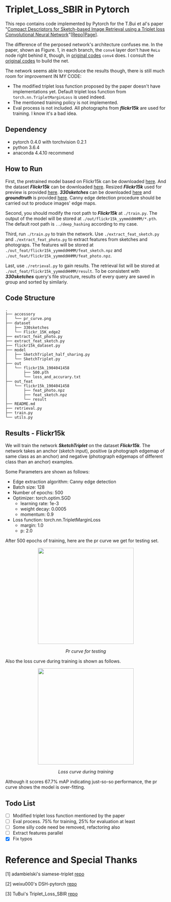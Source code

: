 # Triplet_Loss_SBIR in Pytorch
This repo contains code implemented by Pytorch for the T.Bui et al's paper "[Compact Descriptors for Sketch-based Image Retrieval using a Triplet loss Convolutional Neural Network](https://doi.org/10.1016/j.cviu.2017.06.007)"[[Repo](https://github.com/TuBui/Triplet_Loss_SBIR)|[Page](http://www.cvssp.org/data/Flickr25K/CVIU16.html)].

The difference of the perposed network's architecture confuses me. In the paper, shown as Figure. 1, in each branch, the ``conv4`` layer don't have ``ReLu`` node right behind it, though, in [original codes](https://github.com/TuBui/Triplet_Loss_SBIR/blob/master/models/train.prototxt) ``conv4`` does.
I consult the [original codes](https://github.com/TuBui/Triplet_Loss_SBIR/blob/master/models/train.prototxt) to build the net.

The network seems able to reproduce the results though, there is still much room for improvement IN MY CODE:

- The modified triplet loss function proposed by the paper doesn't have implementations yet. Default triplet loss function from ``torch.nn.TripletMarginLoss`` is used indeed.
- The mentioned training policy is not implemented.
- Eval process is not included. All photographs from ***flickr15k*** are used for training. I know it's a bad idea.

## Dependency
- pytorch 0.4.0 with torchvision 0.2.1
- python 3.6.4 
- anaconda 4.4.10 recommend

## How to Run
First, the pretrained model based on Flickr15k can be downloaded [here](https://drive.google.com/open?id=1oUDCTENBzdBok7rjB_B8zHE3mwdw_0ve). And the dataset ***Flickr15k*** can be downloaded [here](https://drive.google.com/open?id=13AFiwNh4FMks_jGfL4UDntMf0lHL6BTQ). Resized ***Flickr15k*** used for preview is provided [here](https://drive.google.com/open?id=13AFiwNh4FMks_jGfL4UDntMf0lHL6BTQ). ***330sketches*** can be downloaded [here](https://drive.google.com/open?id=16SOyCbC1H6HYJ2uT9ECDRRMj70_zbvmb) and ***groundtruth*** is provided [here](https://drive.google.com/open?id=14GEGBW9QgAqAC9_Jh6A5XMeTLWVE9xY2).
Canny edge detection procedure should be carried out to produce images' edge maps.

Second, you should modify the root path to ***Flickr15k*** at ``./train.py``.
The output of the model will be stored at ``./out/flickr15k_yymmddHHMM/*.pth``.
The default root path is ``../deep_hashing`` according to my case.

Third, run ``./train.py`` to train the network. Use ``./extract_feat_sketch.py`` and ``./extract_feat_photo.py`` to extract features from sketches and photograps.
The features will be stored at ``./out_feat/flickr15k_yymmddHHMM/feat_sketch.npz`` and ``./out_feat/flickr15k_yymmddHHMM/feat_photo.npz``.

Last, use ``./retrieval.py`` to gain results. The retrieval list will be stored at ``./out_feat/flickr15k_yymmddHHMM/result``. 
To be consistent with ***330sketches*** query's file structure, results of every query are saved in group and sorted by similariy. 

## Code Structure
```
.
├── accessory
│   └── pr_curve.png
├── dataset
│   ├── 330sketches
│   └── Flickr_15K_edge2
├── extract_feat_photo.py
├── extract_feat_sketch.py
├── flickr15k_dataset.py
├── model
│   ├── SketchTriplet_half_sharing.py
│   └── SketchTriplet.py
├── out
│   └── flickr15k_1904041458
│       ├── 500.pth
│       └── loss_and_accurary.txt
├── out_feat
│   └── flickr15k_1904041458
│       ├── feat_photo.npz
│       ├── feat_sketch.npz
│       └── result
├── README.md
├── retrieval.py
├── train.py
└── utils.py

```

## Results - Flickr15k

We will train the network ***SketchTriplet*** on the dataset ***Flickr15k***. 
The network takes an anchor (sketch input), positive (a photograph edgemap of same class as an anchor) and negative (photograph edgemaps of different class than an anchor) examples.

Some Parameters are shown as follows:

- Edge extraction algorithm: Canny edge detection
- Batch size: 128
- Number of epochs: 500
- Optimizer: torch.optim.SGD
    - learning rate: 1e-3
    - weight decay: 0.0005
    - momentum: 0.9
- Loss function: torch.nn.TripletMarginLoss
    - margin: 1.0
    - p: 2.0
    
After 500 epochs of training, here are the pr curve we get for testing set.

<p align="center">
    <img src="https://github.com/jjkislele/SketchTriplet/blob/master/accessory/pr_curve.png" width="300" height="300">
    <p align="center">
        <em>Pr curve for testing</em>
    </p>
</p>

Also the loss curve during training is shown as follows.

<p align="center">
    <img src="https://github.com/jjkislele/SketchTriplet/blob/master/accessory/loss.png" width="300" height="300">
    <p align="center">
        <em>Loss curve during training</em>
    </p>
</p>

Although it scores 67.7% mAP indicating just-so-so performance, the pr curve shows the model is over-fitting.

## Todo List
* [ ] Modified triplet loss function mentioned by the paper
* [ ] Eval process. 75% for training, 25% for evaluation at least
* [ ] Some silly code need be removed, refactoring also
* [ ] Extract features parallel
* [x] Fix typos

# Reference and Special Thanks

[1] adambielski's siamese-triplet [repo](https://github.com/adambielski/siamese-triplet)

[2] weixu000's DSH-pytorch [repo](https://github.com/weixu000/DSH-pytorch)

[3] TuBui's Triplet_Loss_SBIR [repo](https://github.com/TuBui/Triplet_Loss_SBIR)
